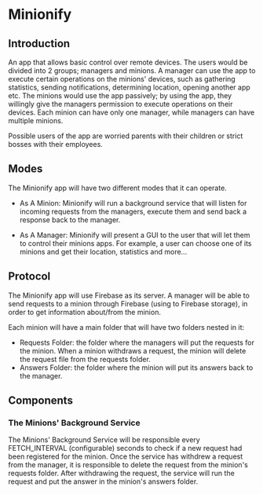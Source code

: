
# Minionify

## Introduction
An app that allows basic control over remote devices.
The users would be divided into 2 groups; managers and minions.
A manager can use the app to execute certain operations on the minions' devices, such as gathering statistics, sending notifications, determining location, opening another app etc.
The minions would use the app passively; by using the app, they willingly give the managers permission to execute operations on their devices.
Each minion can have only one manager, while managers can have multiple minions.

Possible users of the app are worried parents with their children or strict bosses with their employees.


## Modes
The Minionify app will have two different modes that it can operate.
- As A Minion: Minionify will run a background service that will listen for incoming requests from the managers, execute them and send back a response back to the manager.

- As A Manager: Minionify will present a GUI to the user that will let them to control their minions apps.
For example, a user can choose one of its minions and get their location, statistics and more...

## Protocol
The Minionify app will use Firebase as its server. 
A manager will be able to send requests to a minion through Firebase (using to Firebase storage), in order to get information about/from the minion.

Each minion will have a main folder that will have two folders nested in it:
- Requests Folder: the folder where the managers will put the requests for the minion. When a minion withdraws a request, the minion will delete the request file from the requests folder.
- Answers Folder: the folder where the minion will put its answers back to the manager.

## Components
### The Minions' Background Service
The Minions' Background Service will be responsible every FETCH_INTERVAL (configurable) seconds to check if a new request had been registered for the minion.
Once the service has withdrew a request from the manager, it is responsible to delete the request from the minion's requests folder.
After withdrawing the request, the service will run the request and put the answer in the minion's answers folder.

